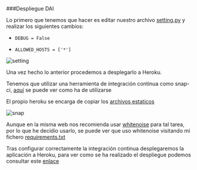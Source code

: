 ###Despliegue DAI

Lo primero que tenemos que hacer es editar nuestro archivo [setting.py](../proyectoDAI/settings.py) y realizar los siguientes cambios:

* `DEBUG = False`

* `ALLOWED_HOSTS = ['*']`

![setting](http://i1045.photobucket.com/albums/b460/Alejandro_Casado/setting_zpslcajqoro.png)

Una vez hecho lo anterior procedemos a desplegarlo a Heroku.

Tenemos que utilizar una herramienta de integración continua como snap-ci, [aquí](integracion-continua.md#snap-ci) se puede ver como ha de utilizarse

El propio heroku se encarga de copiar los [archivos estaticos](https://devcenter.heroku.com/articles/django-assets#automatic-collectstatic)

![snap](http://i1045.photobucket.com/albums/b460/Alejandro_Casado/heroku_zpsiz9mqjp4.png) 

Aunque en la misma web nos recomienda usar [whitenoise](https://devcenter.heroku.com/articles/django-assets#whitenoise) para tal tarea, por lo que he decidio usarlo, se puede ver que uso whitenoise visitando mi fichero [requirements.txt](../requirements.txt)

Tras configurar correctamente la integración continua desplegaremos la aplicación a Heroku, para ver como se ha realizado el despliegue podemos consultar este [enlace](despliegue-heroku.md#despliegue-heroku)









